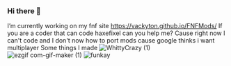 
### Hi there 👋
I’m currently working on my fnf site https://vackyton.github.io/FNFMods/ 
If you are a coder that can code haxefixel can you help me?
Cause right now I can't code and I don't now how to port mods cause google thinks i want multiplayer
                                                  Some things I made
![WhittyCrazy (1)](https://user-images.githubusercontent.com/79385929/128584952-5b5e2eba-3534-41c2-8822-3ed599d7eff0.png)
![ezgif com-gif-maker (1)](https://user-images.githubusercontent.com/79385929/128584960-f3885ab0-5ef6-4102-bea7-53f78f629251.png)
![funkay](https://user-images.githubusercontent.com/79385929/128585292-d77b5431-2ec3-4bc7-a092-8a9b7a72758b.png)
